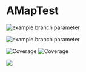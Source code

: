 # AMapTest

![example branch parameter](https://github.com/ms03001620/AMapTest/actions/workflows/task_build.yml/badge.svg?branch=master)

![example branch parameter](https://github.com/ms03001620/AMapTest/actions/workflows/test_ci.yml/badge.svg?branch=master)

![Coverage](.github/badges/jacoco.svg)
![Coverage](https://github.com/ms03001620/AMapTest/blob/master/.github/badges/jacoco.svg)


![](https://byob.yarr.is/RubbaBoy/Example/time)